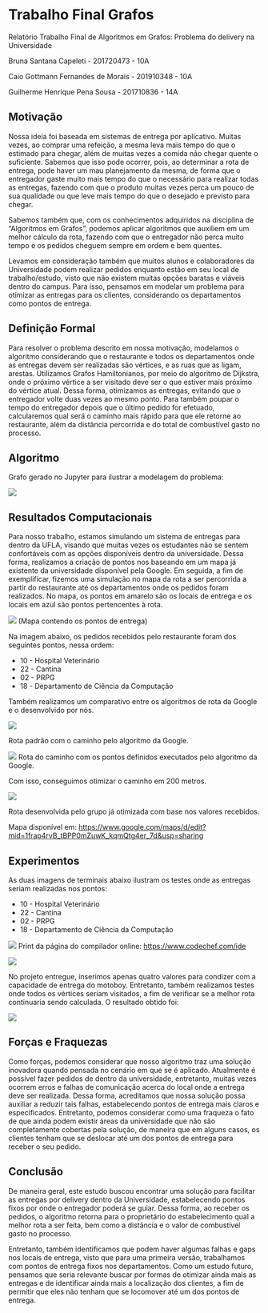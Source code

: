 # Trabalho Final Grafos

Relatório Trabalho Final de Algoritmos em Grafos:
Problema do delivery na Universidade

Bruna Santana Capeleti - 201720473 - 10A

Caio Gottmann Fernandes de Morais - 201910348 - 10A

Guilherme Henrique Pena Sousa - 201710836 - 14A

## Motivação

Nossa ideia foi baseada em sistemas de entrega por aplicativo. Muitas vezes, ao comprar uma refeição, a mesma leva mais tempo do que o estimado para chegar, além de muitas vezes a comida não chegar quente o suficiente. Sabemos que isso pode ocorrer, pois, ao determinar a rota de entrega, pode haver um mau planejamento da mesma, de forma que o entregador gaste muito mais tempo do que o necessário para realizar todas as entregas, fazendo com que o produto muitas vezes perca um pouco de sua qualidade ou que leve mais tempo do que o desejado e previsto para chegar.

Sabemos também que, com os conhecimentos adquiridos na disciplina de “Algoritmos em Grafos”, podemos aplicar algoritmos que auxiliem em um melhor cálculo da rota, fazendo com que o entregador não perca muito tempo e os pedidos cheguem sempre em ordem e bem quentes.

Levamos em consideração também que muitos alunos e colaboradores da Universidade podem realizar pedidos enquanto estão em seu local de trabalho/estudo, visto que não existem muitas opções baratas e viáveis dentro do campus. Para isso, pensamos em modelar um problema para otimizar as entregas para os clientes, considerando os departamentos como pontos de entrega.

## Definição Formal

Para resolver o problema descrito em nossa motivação, modelamos o algoritmo considerando que o restaurante e todos os departamentos onde as entregas devem ser realizadas são vértices, e as ruas que as ligam, arestas. Utilizamos Grafos Hamiltonianos, por meio do algoritmo de Dijkstra, onde o próximo vértice a ser visitado deve ser o que estiver mais próximo do vértice atual. Dessa forma, otimizamos as entregas, evitando que o entregador volte duas vezes ao mesmo ponto. Para também poupar o tempo do entregador depois que o último pedido for efetuado, calcularemos qual será o caminho mais rápido para que ele retorne ao restaurante, além da distância percorrida e do total de combustível gasto no processo.







## Algoritmo

Grafo gerado no Jupyter para ilustrar a modelagem do problema:

![](/imagens/plot.png)

## Resultados Computacionais

Para nosso trabalho, estamos simulando um sistema de entregas para dentro da UFLA, visando que muitas vezes os estudantes não se sentem confortáveis com as opções disponíveis dentro da universidade. Dessa forma, realizamos a criação de pontos nos baseando em um mapa já existente da universidade disponível pela Google.
Em seguida, a fim de exemplificar, fizemos uma simulação no mapa da rota a ser percorrida a partir do restaurante até os departamentos onde os pedidos foram realizados.
No mapa, os pontos em amarelo são os locais de entrega e os locais em azul são pontos pertencentes à rota. 


![](/imagens/mapaGrafos.png)
(Mapa contendo os pontos de entrega)

Na imagem abaixo, os pedidos recebidos pelo restaurante foram dos seguintes pontos, nessa ordem:

- 10 - Hospital Veterinário
- 22 - Cantina
- 02 - PRPG
- 18 -  Departamento de Ciência da Computação

Também realizamos um comparativo entre os algoritmos de rota da Google e o desenvolvido por nós.

![](/imagens/RotaGoogle.png)

Rota padrão com o caminho pelo algoritmo da Google.

![](/imagens/rota-google-(trabalho).png)
Rota do caminho com os pontos definidos executados pelo algoritmo da Google.

Com isso, conseguimos otimizar o caminho em 200 metros.

![](/imagens/rotaTrabalho.png)

Rota desenvolvida pelo grupo já otimizada com base nos valores recebidos. 

Mapa disponível em: https://www.google.com/maps/d/edit?mid=1frap4rvB_tBPP0mZuwK_kqmQtg4er_7d&usp=sharing


## Experimentos

As duas imagens de terminais abaixo ilustram os testes onde as entregas seriam realizadas nos pontos: 

- 10 - Hospital Veterinário
- 22 - Cantina
- 02 - PRPG
- 18 -  Departamento de Ciência da Computação

![](/imagens/teste1.png)
Print da página do compilador online: https://www.codechef.com/ide

![](/imagens/teste2.png)

No projeto entregue, inserimos apenas quatro valores para condizer com a capacidade de entrega do motoboy. Entretanto, também realizamos testes onde todos os vértices seriam visitados, a fim de verificar se a melhor rota continuaria sendo calculada. O resultado obtido foi:

![](/imagens/teste3.png)


## Forças e Fraquezas

Como forças, podemos considerar que nosso algoritmo traz uma solução inovadora quando pensada no cenário em que se é aplicado. Atualmente é possível fazer pedidos de dentro da universidade, entretanto, muitas vezes ocorrem erros e falhas de comunicação acerca do local onde a entrega deve ser realizada. Dessa forma, acreditamos que nossa solução possa auxiliar a reduzir tais falhas, estabelecendo pontos de entrega mais claros e especificados. Entretanto, podemos considerar como uma fraqueza o fato de que ainda podem existir áreas da universidade que não são completamente cobertas pela solução, de maneira que em alguns casos, os clientes tenham que se deslocar até um dos pontos de entrega para receber o seu pedido.

## Conclusão

De maneira geral, este estudo buscou encontrar uma solução para facilitar as entregas por delivery dentro da Universidade, estabelecendo pontos fixos por onde o entregador poderá se guiar. Dessa forma, ao receber os pedidos, o algoritmo retorna para o proprietário do estabelecimento qual a melhor rota a ser feita, bem como a distância e o valor de combustível gasto no processo. 

Entretanto, também identificamos que podem haver algumas falhas e gaps nos locais de entrega, visto que para uma primeira versão, trabalhamos com pontos de entrega fixos nos departamentos. Como um estudo futuro, pensamos que seria relevante buscar por formas de otimizar ainda mais as entregas e de identificar ainda mais a localização dos clientes, a fim de permitir que eles não tenham que se locomover até um dos pontos de entrega.


